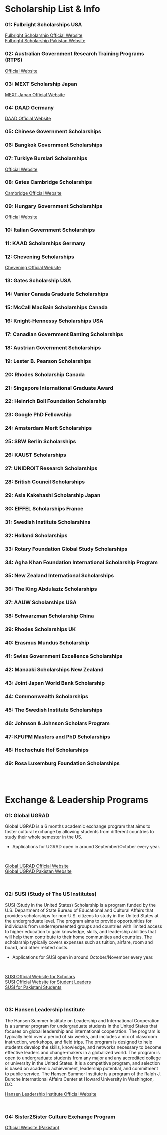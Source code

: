 # Scholarship List & Info

### 01: Fulbright Scholarships USA
[Fulbright Scholarship Official Website](https://fulbrightscholars.org/) <br/>
[Fulbright Scholarship Pakistan Website](https://usefp.org/scholarships/fulbright-degree.cfm)

### 02: Australian Government Research Training Programs (RTPS)
[Official Website](https://www.sydney.edu.au/scholarships/domestic/postgraduate-research/australian-government-research-training-program.html)

### 03: MEXT Scholarship Japan
[MEXT Japan Official Website](https://www.pk.emb-japan.go.jp/itpr_en/MEXT_Research_Scholarship.html)

### 04: DAAD Germany
[DAAD Official Website](https://www.daad.de/en/)

### 05: Chinese Government Scholarships
### 06: Bangkok Government Scholarships
### 07: Turkiye Burslari Scholarships
[Official Website](https://www.turkiyeburslari.gov.tr/)

### 08: Gates Cambridge Scholarships
[Cambridge Official Website](https://www.gatescambridge.org/)

### 09: Hungary Government Scholarships
[Official Website](https://apply.stipendiumhungaricum.hu/)

### 10: Italian Government Scholarships
### 11: KAAD Scholarships Germany
### 12: Chevening Scholarships
[Chevening Official Website](https://www.chevening.org/)

### 13: Gates Scholarship USA
### 14: Vanier Canada Graduate Scholarships
### 15: McCall MacBain Scholarships Canada
### 16: Knight-Hennessy Scholarships USA
### 17: Canadian Government Banting Scholarships
### 18: Austrian Government Scholarships
### 19: Lester B. Pearson Scholarships
### 20: Rhodes Scholarship Canada
### 21: Singapore International Graduate Award
### 22: Heinrich Boll Foundation Scholarship
### 23: Google PhD Fellowship
### 24: Amsterdam Merit Scholarships
### 25: SBW Berlin Scholarships
### 26: KAUST Scholarships
### 27: UNIDROIT Research Scholarships
### 28: British Council Scholarships
### 29: Asia Kakehashi Scholarship Japan
### 30: EIFFEL Scholarships France
### 31: Swedish Institute Scholarshins
### 32: Holland Scholarships
### 33: Rotary Foundation Global Study Scholarships
### 34: Agha Khan Foundation International Scholarship Program
### 35: New Zealand International Scholarships
### 36: The King Abdulaziz Scholarships
### 37: AAUW Scholarships USA
### 38: Schwarzman Scholarship China
### 39: Rhodes Scholarships UK
### 40: Erasmus Mundus Scholarship
### 41: Swiss Government Excellence Scholarships
### 42: Manaaki Scholarships New Zealand
### 43: Joint Japan World Bank Scholarship
### 44: Commonwealth Scholarships
### 45: The Swedish Institute Scholarships
### 46: Johnson & Johnson Scholars Program
### 47: KFUPM Masters and PhD Scholarships
### 48: Hochschule Hof Scholarships
### 49: Rosa Luxemburg Foundation Scholarships

<br/><br/>
# Exchange & Leadership Programs

### 01: Global UGRAD
Global UGRAD is a 6 months academic exchange program that aims to foster cultural exchange by allowing students from different countries to study their whole semester in the US.
- Applications for UGRAD open in around September/October every year.
<br/>

[Global UGRAD Official Website](https://exchanges.state.gov/non-us/program/global-undergraduate-exchange-program-global-ugrad)<br/>
[Global UGRAD Pakistan Website](https://usefp.org/scholarships/global-ugrad.cfm)

<br/>

### 02: SUSI (Study of The US Institutes)
SUSI (Study in the United States) Scholarship is a program funded by the U.S. Department of State Bureau of Educational and Cultural Affairs that provides scholarships for non-U.S. citizens to study in the United States at the undergraduate level. The program aims to provide opportunities for individuals from underrepresented groups and countries with limited access to higher education to gain knowledge, skills, and leadership abilities that will help them contribute to their home communities and countries. The scholarship typically covers expenses such as tuition, airfare, room and board, and other related costs.<br/>
- Applications for SUSI open in around October/November every year.
<br/>

[SUSI Official Website for Scholars](https://exchanges.state.gov/non-us/program/study-us-institutes-scholars)<br/>
[SUSI Official Website for Student Leaders](https://exchanges.state.gov/non-us/program/study-us-institutes-student-leaders)<br/>
[SUSI for Pakistani Students](https://pk.usembassy.gov/education-culture/susi-student-leaders-comparative-public-policymaking-program/)

<br/>

### 03: Hansen Leadership Institute
The Hansen Summer Institute on Leadership and International Cooperation is a summer program for undergraduate students in the United States that focuses on global leadership and international cooperation. The program is typically held over a period of six weeks, and includes a mix of classroom instruction, workshops, and field trips. The program is designed to help students develop the skills, knowledge, and networks necessary to become effective leaders and change-makers in a globalized world. The program is open to undergraduate students from any major and any accredited college or university in the United States. It is a competitive program, and selection is based on academic achievement, leadership potential, and commitment to public service. The Hansen Summer Institute is a program of the Ralph J. Bunche International Affairs Center at Howard University in Washington, D.C.

[Hansen Leadership Institute Official Website](https://hansenleadershipinstitute.org/)

<br/>

### 04: Sister2Sister Culture Exchange Program
[Official Website (Pakistan)](https://www.sister2sister.pk/)